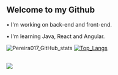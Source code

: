 ## Welcome to my Github

• I'm working on back-end and front-end.

• I'm learning Java, React and Angular.

![Pereira017_GitHub_stats](https://github-readme-stats.vercel.app/api?username=Pereira017&show_icons=true&theme=dark)
[![Top_Langs](https://github-readme-stats.vercel.app/api/top-langs/?username=Pereira017)](https://github.com/anuraghazra/github-readme-stats)

<div style="display: inline_block"><br>
<img src="https://skillicons.dev/icons?i=html,css,angular,java,js,python,react,mysql&theme=dark"/>
</div>



